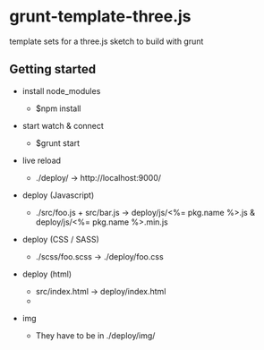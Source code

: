 grunt-template-three.js
=======================

template sets for a three.js sketch to build with grunt 

Getting started
-----

* install node_modules<br>
  - $npm install

* start watch & connect<br>
  - $grunt start

* live reload<br>
  - ./deploy/ -> http://localhost:9000/

* deploy (Javascript)
  - ./src/foo.js + src/bar.js -> deploy/js/<%= pkg.name %>.js & deploy/js/<%= pkg.name %>.min.js<br>

* deploy (CSS / SASS)
  - ./scss/foo.scss -> ./deploy/foo.css<br>

* deploy (html)
  - src/index.html -> deploy/index.html
  - 

* img
  - They have to be in ./deploy/img/

